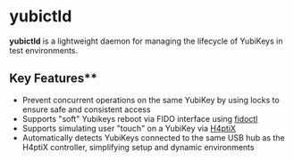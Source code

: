 # yubictld

**yubictld** is a lightweight daemon for managing the lifecycle of YubiKeys in test environments.

## Key Features**
  - Prevent concurrent operations on the same YubiKey by using locks to ensure safe and consistent access
  - Supports "soft" Yubikeys reboot via FIDO interface using [fidoctl](https://github.com/buglloc/fidoctl)
  - Supports  simulating user "touch" on a YubiKey via [H4ptiX](https://github.com/buglloc/H4ptiX)
  - Automatically detects YubiKeys connected to the same USB hub as the H4ptiX controller, simplifying setup and dynamic environments
